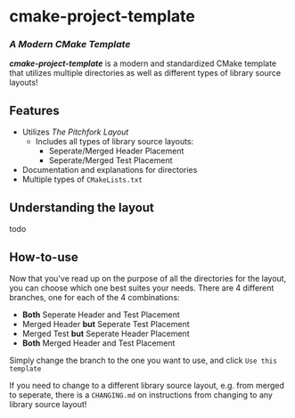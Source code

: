 # cmake-project-template
### _A Modern CMake Template_
_**cmake-project-template**_ is a modern and standardized CMake template that utilizes multiple directories as well as different types of library source layouts!

## Features
- Utilizes _The Pitchfork Layout_
    - Includes all types of library source layouts:
        - Seperate/Merged Header Placement
        - Seperate/Merged Test Placement
- Documentation and explanations for directories 
- Multiple types of `CMakeLists.txt`

## Understanding the layout
todo

## How-to-use
Now that you've read up on the purpose of all the directories for the layout, you can choose which one best suites your needs. There are 4 different branches, one for each of the 4 combinations:
- **Both** Seperate Header and Test Placement
- Merged Header **but** Seperate Test Placement
- Merged Test **but** Seperate Header Placement
- **Both** Merged Header and Test Placement

Simply change the branch to the one you want to use, and click `Use this template`

If you need to change to a different library source layout, e.g. from merged to seperate, there is a `CHANGING.md` on instructions from changing to any library source layout!

[//]: # (to use: [test])
[tes]: <https://github.com/moral-g>
